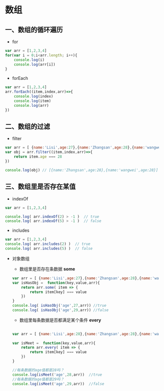 # 数组

## 一、数组的循环遍历

+ for

```javascript
var arr = [1,2,3,4]
for(var i = 0;i<arr.length; i++){
    console.log(i)
    console.log(arr[i])
}
```

+ forEach

```javascript
var arr = [1,2,3,4]
arr.forEach((item,index,arr)=>{
    console.log(index)
    console.log(item)
    console.log(arr)
})
```

## 二、数组的过滤

+ filter

```javascript
var arr = [ {name:'Lisi',age:27},{name:'Zhangsan',age:28},{name:'wangwei',age:28} ]
var obj = arr.filter((item,index,arr)=>{
    return item.age === 28
})

console.log(obj) // [{name:'Zhangsan',age:28},{name:'wangwei',age:28}]
```

## 三、数组里是否存在某值

+ indexOf

```javascript
var arr = [1,2,3,4]

console.log( arr.indexOf(2) > -1 )  // true 
console.log( arr.indexOf(5) > -1 )  // false 
```

+ includes

```javascript
var arr = [1,2,3,4]
console.log( arr.includes(2) )  // true 
console.log( arr.includes(5) )  // false 
```

+ 对象数组

  - 数组里是否存在条数据  **some**

  ```javascript
  var arr = [ {name:'Lisi',age:27},{name:'Zhangsan',age:28},{name:'wangwei',age:28} ]
  var isHasObj =  function(key,value,arr){
      return arr.some( item => {
          return item[key] === value
      })
  }
  console.log( isHasObj('age',27,arr)) //true
  console.log( isHasObj('age',29,arr)) //false
  ```

  - 数组里每条数据是否都满足某个条件 **every**

  ```javascript
      
  var arr = [ {name:'Lisi',age:28},{name:'Zhangsan',age:28},{name:'wangwei',age:28} ]
      
  var isMeet =  function(key,value,arr){
      return arr.every( item => {
          return item[key] === value
      })
  }
  
  //每条数据的age值都是28吗？
  console.log(isMeet('age',28,arr))  //true
  //每条数据的age值都是29吗？
  console.log(isMeet('age',29,arr))  //false
  
  ```

  